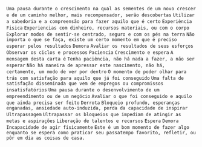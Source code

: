 `Uma pausa durante o crescimento na qual as sementes de um novo crescer e de um caminho melhor, mais recompensador, serão descobertas` `Utilizar a sabedoria e a compreensão para fazer aquilo que é certo` `Experiència Fisica` `Experiencias com dinheiro, recursos materiais, ou com o corpo` `Explorar modos de sentir-se centrado, seguro e com os pés na terra` `Não importa o que se faça, existe um certo momento em que é preciso esperar pelos resultados` `Demora` `Avaliar os resultados de seus esforços` `Observar os ciclos e processos` `Paciencia` `Crescimento e espera` `A mensagem desta carta é` `Tenha paciência, não há nada a fazer, a não ser esperar` `Não há maneira de apressar este nascimento, não há, certamente, um modo de ver por dentro` `O momento de poder olhar para trás com satisfação para aquilo que já foi conseguido` `Uma falta de satisfação disseminada que vem de empregos ou compromissos insatisfatórios` `Uma pausa durante o desenvolvimento de um empreendimento ou de um negócio` `Avaliar o que foi conseguido e aquilo que ainda precisa ser feito` `Derrota` `Bloqueio profundo, esperanças enganadas, ansiedade auto-induzida, perda da capacidade de inspirar` `Ultrapassagem` `Ultrapassar os bloqueios que impediam de atingir as metas e aspirações` `Liberação de talentos e recursos` `Espera` `Demora` `Incapacidade de agir fisicamente` `Este é um bom momento de fazer algo enquanto se espera como praticar seu passatempo favorito, refletir, ou pôr em dia as coisas de casa.`  